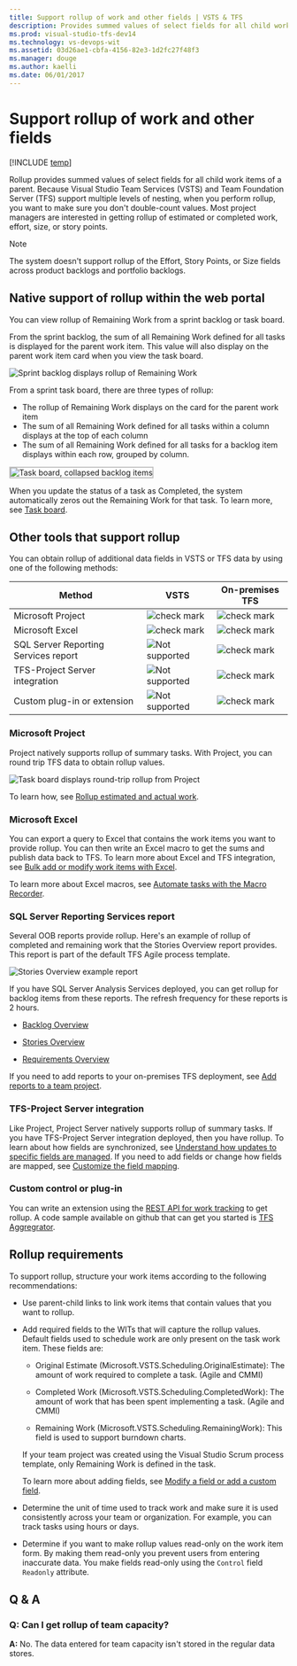 ```yaml
---
title: Support rollup of work and other fields | VSTS & TFS
description: Provides summed values of select fields for all child work items of a parent.
ms.prod: visual-studio-tfs-dev14
ms.technology: vs-devops-wit
ms.assetid: 03d26ae1-cbfa-4156-82e3-1d2fc27f48f3
ms.manager: douge
ms.author: kaelli
ms.date: 06/01/2017
---
```



# Support rollup of work and other fields

[!INCLUDE [temp](../../_shared/dev15-version-header.md)]

Rollup provides summed values of select fields for all child work items of a parent. Because Visual Studio Team Services (VSTS) and Team Foundation Server (TFS) support multiple levels of nesting, when you perform rollup, you want to make sure you don't double-count values. Most project managers are interested in getting rollup of estimated or completed work, effort, size, or story points.  
  
>[!NOTE]  
>The system doesn't support rollup of the Effort, Story Points, or Size fields across product backlogs and portfolio backlogs.

## Native support of rollup within the web portal 

You can view rollup of Remaining Work from a sprint backlog or task board.  

From the sprint backlog, the sum of all Remaining Work defined for all tasks is displayed for the parent work item. This value will also display on the parent work item card when you view the task board.  
 
![Sprint backlog displays rollup of Remaining Work](_img/alm_rup_remworkiteration.png "ALM_RUP_RemWorkIteration")  
  
From a sprint task board, there are three types of rollup: 
- The rollup of Remaining Work displays on the card for the parent work item
- The sum of all Remaining Work defined for all tasks within a column displays at the top of each column
- The sum of all Remaining Work defined for all tasks for a backlog item displays within each row, grouped by column.      

<img src="../../scrum/_img/ALM_TB_Intro.png" alt="Task board, collapsed backlog items" style="border: 2px solid #C3C3C3;" />

When you update the status of a task as Completed, the system automatically zeros out the Remaining Work for that task. To learn more, see [Task board](../../scrum/task-board.md).


## Other tools that support rollup 

You can obtain rollup of additional data fields in VSTS or TFS data by using one of the following methods:  
 
|Method|VSTS|On-premises TFS|  
|------------|----------|----------------------|  
|Microsoft Project|![check mark](_img/icon_witcheckgreen.png "Icon_WITcheckgreen")|![check mark](_img/icon_witcheckgreen.png "Icon_WITcheckgreen")|  
|Microsoft Excel|![check mark](_img/icon_witcheckgreen.png "Icon_WITcheckgreen")|![check mark](_img/icon_witcheckgreen.png "Icon_WITcheckgreen")|  
|SQL Server Reporting Services report|![Not supported](_img/icon_witerror.png "Icon_WITerror")|![check mark](_img/icon_witcheckgreen.png "Icon_WITcheckgreen")|  
|TFS-Project Server integration|![Not supported](_img/icon_witerror.png "Icon_WITerror")|![check mark](_img/icon_witcheckgreen.png "Icon_WITcheckgreen")|  
|Custom plug-in or extension|![Not supported](_img/icon_witerror.png "Icon_WITerror")|![check mark](_img/icon_witcheckgreen.png "Icon_WITcheckgreen")|  
 
 
### Microsoft Project  
 Project natively supports rollup of summary tasks. With Project, you can round trip TFS data to obtain rollup values.  
  
 ![Task board displays round&#45;trip rollup from Project](_img/alm_rup_roundtriprollup.png "ALM_RUP_RoundTripRollup")  
  
 To learn how, see [Rollup estimated and actual work](../../backlogs/office/rollup-estimated-and-actual-work-using-project.md).  
  
### Microsoft Excel  
 You can export a query to Excel that contains the work items you want to provide rollup. You can then write an Excel macro to get the sums and publish data back to TFS.  To learn more about Excel and TFS integration, see [Bulk add or modify work items with Excel](../../backlogs/office/bulk-add-modify-work-items-excel.md).  
  
 To learn more about Excel macros, see [Automate tasks with the Macro Recorder](https://support.office.com/article/Automate-tasks-with-the-Macro-Recorder-974ef220-f716-4e01-b015-3ea70e64937b).  
 
### SQL Server Reporting Services report  
 Several OOB reports provide rollup. Here's an example of rollup of completed and remaining work that the Stories Overview report provides. This report is part of the default TFS Agile process template.  
  
 ![Stories Overview example report](_img/procguid_agilereports.png "ProcGuid_AgileReports")  
  
 If you have SQL Server Analysis Services deployed, you can get rollup for backlog items from these reports. The refresh frequency for these reports is 2 hours.  
  
-   [Backlog Overview](../../../report/sql-reports/backlog-overview-scrum.md)  
  
-   [Stories Overview](../../../report/sql-reports/stories-overview-report-agile.md)  
  
-   [Requirements Overview](../../../report/sql-reports/requirements-overview-report-cmmi.md)  
  
 If you need to add reports to your on-premises TFS deployment, see [Add reports to a team project](../../../report/admin/add-reports-to-a-team-project.md).  
  
### TFS-Project Server integration  
 Like Project, Project Server natively supports rollup of summary tasks. If you have TFS-Project Server integration deployed, then you have rollup. To learn about how fields are synchronized, see [Understand how updates to specific fields are managed](../../tfs-ps-sync/understand-how-updates-to-specific-fields-managed.md). If you need to add fields or change how fields are mapped, see [Customize the field mapping](../../tfs-ps-sync/customize-field-mapping-tfs-project-server.md).  
  
### Custom control or plug-in  
 You can write an extension using the [REST API for work tracking](https://visualstudio.com/integrate/api/wit/overview.md) to get rollup. A code sample available on github that can get you started is [TFS Aggregrator](https://tfsaggregator.github.io/).  

<a name="requirements"></a>   
##  Rollup requirements  
 To support rollup, structure your work items according to the following recommendations:  
  
-   Use parent-child links to link work items that contain values that you want to rollup.  
  
-   Add required fields to the WITs that will capture the rollup values. Default fields used to schedule work are only present on the task work item. These fields are:  
  
    -   Original Estimate (Microsoft.VSTS.Scheduling.OriginalEstimate): The amount of work required to complete a task. (Agile and CMMI)  
  
    -   Completed Work (Microsoft.VSTS.Scheduling.CompletedWork): The amount of work that has been spent implementing a task. (Agile and CMMI)  
  
    -   Remaining Work (Microsoft.VSTS.Scheduling.RemainingWork): This field is used to support burndown charts.  
  
     If your team project was created using the Visual Studio Scrum process template, only Remaining Work is defined in the task.  
  
     To learn more about adding fields, see [Modify a field or add a custom field](../add-modify-field.md).  
  
-   Determine the unit of time used to track work and make sure it is used consistently across your team or organization. For example, you can track tasks using hours or days.  
  
-   Determine if you want to make rollup values read-only on the work item form. By making them read-only you prevent users from entering inaccurate data. You make fields read-only using the `Control` field `Readonly` attribute.  
  
## Q & A  
  
### Q: Can I get rollup of team capacity?  
 **A:** No. The data entered for team capacity isn't stored in the regular data stores.